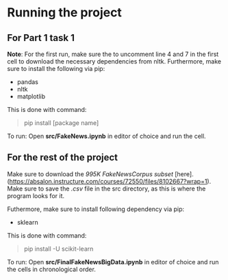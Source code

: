 # Running the project
## For Part 1 task 1
**Note**: For the first run, make sure the to uncomment line 4 and 7 in the first cell to download
the necessary dependencies from nltk. Furthermore, make sure to install the following
via pip:
- pandas
- nltk
- matplotlib

This is done with command:
> pip install [package name]


To run: Open **src/FakeNews.ipynb** in editor of choice and run the cell.

## For the rest of the project
Make sure to download the  *995K FakeNewsCorpus subset* [here].(https://absalon.instructure.com/courses/72550/files/8102667?wrap=1). Make sure to save the *.csv* file in the src directory, as this is where the program looks for it.

Futhermore, make sure to install following dependency via pip:
- sklearn

This is done with command:
> pip install -U scikit-learn

To run: Open **src/FinalFakeNewsBigData.ipynb** in editor of choice and run the cells in chronological order.
